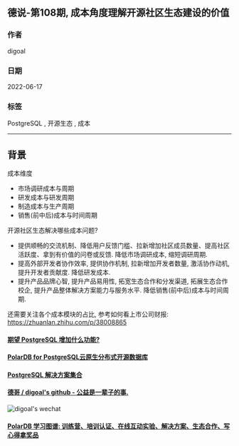 ## 德说-第108期, 成本角度理解开源社区生态建设的价值  
                  
### 作者                  
digoal                  
                  
### 日期                  
2022-06-17                  
                  
### 标签                  
PostgreSQL , 开源生态 , 成本                     
                  
----                  
                  
## 背景           
      
成本维度    
- 市场调研成本与周期    
- 研发成本与研发周期    
- 制造成本与生产周期    
- 销售(前中后)成本与时间周期    
    
开源社区生态解决哪些成本问题?      
- 提供顺畅的交流机制、降低用户反馈门槛、拉新增加社区成员数量、提高社区活跃度、拿到有价值的问卷或反馈. 降低市场调研成本, 缩短调研周期.       
- 提高外部开发者协作效率, 提供协作机制, 拉新增加开发者数量, 激活协作动机, 提升开发者贡献度.  降低研发成本.       
- 提升产品品牌心智, 提升产品易用性, 拓宽生态合作和分发渠道, 拓展生态合作校企, 提升产品整体解决方案能力与服务水平. 降低销售(前中后)成本与时间周期.       
  
还需要关注各个成本模块的占比, 参考如何看上市公司财报:    
https://zhuanlan.zhihu.com/p/38008865   
    
    
  
#### [期望 PostgreSQL 增加什么功能?](https://github.com/digoal/blog/issues/76 "269ac3d1c492e938c0191101c7238216")
  
  
#### [PolarDB for PostgreSQL云原生分布式开源数据库](https://github.com/ApsaraDB/PolarDB-for-PostgreSQL "57258f76c37864c6e6d23383d05714ea")
  
  
#### [PostgreSQL 解决方案集合](https://yq.aliyun.com/topic/118 "40cff096e9ed7122c512b35d8561d9c8")
  
  
#### [德哥 / digoal's github - 公益是一辈子的事.](https://github.com/digoal/blog/blob/master/README.md "22709685feb7cab07d30f30387f0a9ae")
  
  
![digoal's wechat](../pic/digoal_weixin.jpg "f7ad92eeba24523fd47a6e1a0e691b59")
  
  
#### [PolarDB 学习图谱: 训练营、培训认证、在线互动实验、解决方案、生态合作、写心得拿奖品](https://www.aliyun.com/database/openpolardb/activity "8642f60e04ed0c814bf9cb9677976bd4")
  
